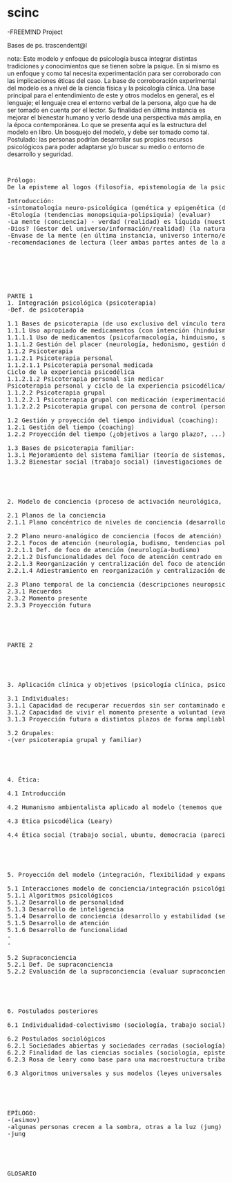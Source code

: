 # scinc

-FREEM!ND Project
 
 Bases de ps. trascendent@l
 
 nota:
 Este modelo y enfoque de psicología busca integrar distintas tradiciones y conocimientos que se 
 tienen sobre la psique.
En sí mismo es un enfoque y como tal necesita experimentación para ser corroborado con las implicaciones 
éticas del caso. 
La base de corroboración experimental del modelo es a nivel de la ciencia física y la psicología clínica.
 Una base principal para el entendimiento de este y otros modelos en general, es el lenguaje; el lenguaje 
 crea el entorno verbal de la persona, algo que ha de ser tomado en cuenta por el lector.
Su finalidad en última instancia es mejorar el bienestar humano y 
verlo desde una perspectiva más amplia, en la época contemporánea.
Lo que se presenta aquí es la estructura del modelo en libro. Un bosquejo del modelo, y debe ser tomado como tal.
Postulado: las personas podrían desarrollar sus propios recursos psicológicos para poder adaptarse y/o buscar su medio o entorno de desarrollo y seguridad.

<pre>
<p>
Prólogo:
De la episteme al logos (filosofía, epistemología de la psicología)

Introducción:
-síntomatología neuro-psicológica (genética y epigenética (desarollo en ambientes de alto estrés))(prepsicóticos y preepilépticos ej) (inv. De los 60’s ej)
-Etología (tendencias monopsiquia-polipsiquia) (evaluar)
-La mente (conciencia) - verdad (realidad) es líquida (nuestro inconsciente está conectado con el inconsciente universal (dios)) (teología) (jung, inconsciente colectivo)(el hombre sufre por su propio lenguaje).
-Dios? (Gestor del universo/información/realidad) (la naturaleza divina) (física-teología)
-Envase de la mente (en última instancia, universo interno/externo explorado,antropología-neurología, sobre el alma (sócrates))
-recomendaciones de lectura (leer ambas partes antes de la aplicación, ...)
 </p>
 
 <p>
PARTE 1
1. Integración psicológica (psicoterapia)
-Def. de psicoterapia

1.1 Bases de psicoterapia (de uso exclusivo del vínculo terapéutico):
1.1.1 Uso apropiado de medicamentos (con intención (hinduismo - set and setting (lugar y contexto))) y gestión del placer:
1.1.1.1 Uso de medicamentos (psicofarmacología, hinduismo, set and setting (lugar y contexto))
1.1.1.2 Gestión del placer (neurología, hedonismo, gestión del tiempo, hinduismo)
1.1.2 Psicoterapia
1.1.2.1 Psicoterapia personal
1.1.2.1.1 Psicoterapia personal medicada
Ciclo de la experiencia psicodélica
1.1.2.1.2 Psicoterapia personal sin medicar
Psicoterapia personal y ciclo de la experiencia psicodélica/psicoterapéutica (establecer diferencias)
1.1.2.2 Psicoterapia grupal
1.1.2.2.1 Psicoterapia grupal con medicación (experimentación con ciencia física) (mencionar la ética psicodélica de Leary)
1.1.2.2.2 Psicoterapia grupal con persona de control (persona sin medicar) (experimentación con ciencia física) (mencionar la ética psicodélica de Leary)

1.2 Gestión y proyección del tiempo individual (coaching):
1.2.1 Gestión del tiempo (coaching)
1.2.2 Proyección del tiempo (¿objetivos a largo plazo?, ...)

1.3 Bases de psicoterapia familiar:
1.3.1 Mejoramiento del sistema familiar (teoría de sistemas, psicoterapia grupal, psicoterapia familiar)
1.3.2 Bienestar social (trabajo social) (investigaciones de sociología)
</p>

<p>
2. Modelo de conciencia (proceso de activación neurológica, para generar capacidad de insight (no puedes ser más sensible al placer sin ser más sensible al dolor (Alan Watts) (evaluar desarrollo de sensibilidad perceptiva))):

2.1 Planos de la conciencia
2.1.1 Plano concéntrico de niveles de conciencia (desarrollo-activación de la conciencia) (circuitos/niveles de Leary y RAW, psicología del desarrollo, monopsiquia-polipsiquia (etología), biología-etología-neurología-focos de atención, budismo))

2.2 Plano neuro-analógico de conciencia (focos de atención)
2.2.1 Focos de atención (neurología, budismo, tendencias polipsiquia-monopsiquia como condiciones de la experimentación polipsíquica (etología)):
2.2.1.1 Def. de foco de atención (neurología-budismo)
2.2.1.2 Disfuncionalidades del foco de atención centrado en el presente (evitación del vacío existencial y su sintomatología (budismo-psicoterapia general, desarrollo de la personalidad, mindfulness))
2.2.1.3 Reorganización y centralización del foco de atención (terapia cognitivo-conductual/algoritmos, budismo, técnicas de meditación, mindfulness)
2.2.1.4 Adiestramiento en reorganización y centralización del foco de atención (conductismo-algoritmos, técnicas de meditación, budismo, mindfulness)

2.3 Plano temporal de la conciencia (descripciones neuropsicológicas y algorítmicas):
2.3.1 Recuerdos
2.3.2 Momento presente
2.3.3 Proyección futura
</p>

<p>
PARTE 2
</p>

<p>
3. Aplicación clínica y objetivos (psicología clínica, psicoterapia) (postulado: las personas podrían desarrollar sus propios recursos psicológicos para poder adaptarse y/o buscar su medio o entorno de desarrollo y seguridad) (desarrollo de personalidad) (jung):

3.1 Individuales:
3.1.1 Capacidad de recuperar recuerdos sin ser contaminado emocionalmente por ellos (desensibilización sistémica, test de evaluación de sensibilidad al trauma)
3.1.2 Capacidad de vivir el momento presente a voluntad (evaluación de atención/mindfulness)
3.1.3 Proyección futura a distintos plazos de forma ampliable (nivel individual) (planificación de proyectos u objetivos personales, coaching) (nivel grupal)

3.2 Grupales:
-(ver psicoterapia grupal y familiar)
</p>

<p>
4. Ética:

4.1 Introducción

4.2 Humanismo ambientalista aplicado al modelo (tenemos que tomar en cuenta que queremos llegar a ser como sociedad)

4.3 Ética psicodélica (Leary)

4.4 Ética social (trabajo social, ubuntu, democracia (parecidos en otras culturas))
</p>

<p>
5. Proyección del modelo (integración, flexibilidad y expansión de inteligencia, desarrollo de la atención basada en el modelo ético)

5.1 Interacciones modelo de conciencia/integración psicológica:
5.1.1 Algoritmos psicológicos
5.1.2 Desarrollo de personalidad
5.1.3 Desarrollo de inteligencia
5.1.4 Desarrollo de conciencia (desarrollo y estabilidad (sensibilidad asertiva y tcc) de empatía)
5.1.5 Desarrollo de atención
5.1.6 Desarrollo de funcionalidad
-
-
 
5.2 Supraconciencia
5.2.1 Def. De supraconciencia
5.2.2 Evaluación de la supraconciencia (evaluar supraconciencia: mindfulness/flexibilidad mono-polipsíquia/inteligencia (raven ej)/desarrollo de conciencia (plano concéntrico de la conciencia))
</p>

<p>
6. Postulados posteriores

6.1 Individualidad-colectivismo (sociología, trabajo social), def. de civilización (sociología) y función social del arte (antropología, sociología)

6.2 Postulados sociológicos
6.2.1 Sociedades abiertas y sociedades cerradas (sociología)
6.2.2 Finalidad de las ciencias sociales (sociología, epistemología de las ciencias sociales)
6.2.3 Rosa de leary como base para una macroestructura tribal-civilización (rosa de leary - alg.?)

6.3 Algoritmos universales y sus modelos (leyes universales sistematizadas y sus representaciones)(relación entre algoritmos universales y sus modelos(representaciones))(calendarios y horóscopos por cultura ej) (objetivo de estos modelos (¿predecir?))
</p>

<p>
EPÍLOGO:
-(asimov)
-algunas personas crecen a la sombra, otras a la luz (jung)
-jung
 </p>
<p>
GLOSARIO
</p>
</pre>
